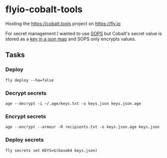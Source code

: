 # flyio-cobalt-tools
 Hosting the https://cobalt.tools project on https://fly.io

 For secret management I wanted to use [SOPS](https://github.com/getsops/sops) but Cobalt's secret value is stored as a [key in a json map](https://github.com/imputnet/cobalt/blob/main/docs/run-an-instance.md#api-key-file-format) and SOPS only encrypts values.

## Tasks
### Deploy
```shell
fly deploy --ha=false
```

### Decrypt secrets
```shell
age --decrypt -i ~/.age/keys.txt -o keys.json keys.json.age
```

### Encrypt secrets
```shell
age --encrypt --armour -R recipients.txt -o keys.json.age keys.json
```

### Deploy secrets
```shell
fly secrets set KEYS=$(base64 keys.json)
```
